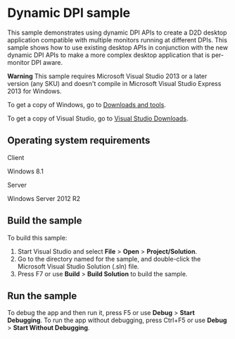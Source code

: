 Dynamic DPI sample
==================

This sample demonstrates using dynamic DPI APIs to create a D2D desktop application compatible with multiple monitors running at different DPIs. This sample shows how to use existing desktop APIs in conjunction with the new dynamic DPI APIs to make a more complex desktop application that is per-monitor DPI aware.

**Warning**  This sample requires Microsoft Visual Studio 2013 or a later version (any SKU) and doesn't compile in Microsoft Visual Studio Express 2013 for Windows.

To get a copy of Windows, go to [Downloads and tools](http://go.microsoft.com/fwlink/p/?linkid=301696).

To get a copy of Visual Studio, go to [Visual Studio Downloads](http://go.microsoft.com/fwlink/p/?linkid=301697).

Operating system requirements
-----------------------------

Client

Windows 8.1

Server

Windows Server 2012 R2

Build the sample
----------------

To build this sample:

1.  Start Visual Studio and select **File** \> **Open** \> **Project/Solution**.
2.  Go to the directory named for the sample, and double-click the Microsoft Visual Studio Solution (.sln) file.
3.  Press F7 or use **Build** \> **Build Solution** to build the sample.

Run the sample
--------------

To debug the app and then run it, press F5 or use **Debug** \> **Start Debugging**. To run the app without debugging, press Ctrl+F5 or use **Debug** \> **Start Without Debugging**.

